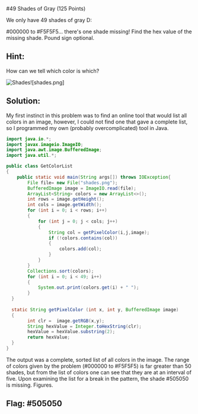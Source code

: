 #49 Shades of Gray (125 Points)

We only have 49 shades of gray D:

\#000000 to #F5F5F5... there's one shade missing! Find the hex value of the missing shade. Pound sign optional.

## Hint:
How can we tell which color is which?

![Shades]({{site.baseurl}}/Problems/shades.png)![shades.png]

## Solution:
My first instinct in this problem was to find an online tool that would list all colors in an image, however, I could not find one that gave a complete list, so I programmed my own (probably overcomplicated) tool in Java.

```java
import java.io.*;
import javax.imageio.ImageIO;
import java.awt.image.BufferedImage;
import java.util.*;

public class GetColorList
{
    public static void main(String args[]) throws IOException{
        File file= new File("shades.png");
        BufferedImage image = ImageIO.read(file);
        ArrayList<String> colors = new ArrayList<>();
        int rows = image.getHeight();
        int cols = image.getWidth();
        for (int i = 0; i < rows; i++)
        {
            for (int j = 0; j < cols; j++)
            {
                String col = getPixelColor(i,j,image);
                if (!colors.contains(col))
                {
                    colors.add(col);
                }
            }
        }
        Collections.sort(colors);
        for (int i = 0; i < 49; i++)
        {
            System.out.print(colors.get(i) + " ");
        }
  }
  
  static String getPixelColor (int x, int y, BufferedImage image)
  {
        int clr =  image.getRGB(x,y);
        String hexValue = Integer.toHexString(clr);
        hexValue = hexValue.substring(2);
        return hexValue;
  }
}
```
The output was a complete, sorted list of all colors in the image. The range of colors given by the problem (#000000 to #F5F5F5) is far greater than 50 shades, but from the list of colors one can see that they are at an interval of five. Upon examining the list for a break in the pattern, the shade #505050 is missing. Figures.

## Flag: #505050







